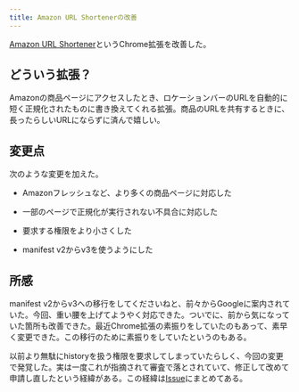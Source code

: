 ```yaml
---
title: Amazon URL Shortenerの改善
---
```

[Amazon URL Shortener](https://chrome.google.com/webstore/detail/amazon-url-shortener/bonkcfmjkpdnieejahndognlbogaikdg/related)というChrome拡張を改善した。

どういう拡張？
-------

Amazonの商品ページにアクセスしたとき、ロケーションバーのURLを自動的に短く正規化されたものに書き換えてくれる拡張。商品のURLを共有するときに、長ったらしいURLにならずに済んで嬉しい。

変更点
---

次のような変更を加えた。

*   Amazonフレッシュなど、より多くの商品ページに対応した
*   一部のページで正規化が実行されない不具合に対応した
*   要求する権限をより小さくした

*   manifest v2からv3を使うようにした

所感
--

manifest v2からv3への移行をしてくださいねと、前々からGoogleに案内されていた。今回、重い腰を上げてようやく対応できた。ついでに、前から気になっていた箇所も改善できた。最近Chrome拡張の素振りをしていたのもあって、素早く変更できた。この移行のために素振りをしていたというのもある。

以前より無駄にhistoryを扱う権限を要求してしまっていたらしく、今回の変更で発覚した。実は一度これが指摘されて審査で落とされていて、修正して改めて申請し直したという経緯がある。この経緯は[Issue](https://github.com/r7kamura/amazon_url_shortener/issues/15)にまとめてある。
